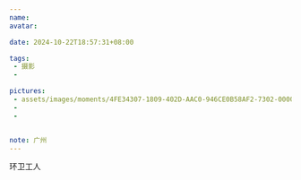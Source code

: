```yaml
---
name:
avatar:

date: 2024-10-22T18:57:31+08:00

tags:
 - 摄影
 -

pictures:
 - assets/images/moments/4FE34307-1809-402D-AAC0-946CE0B58AF2-7302-00000A3EF1AB7E83.jpeg
 - 
 - 


note: 广州
---
```

环卫工人